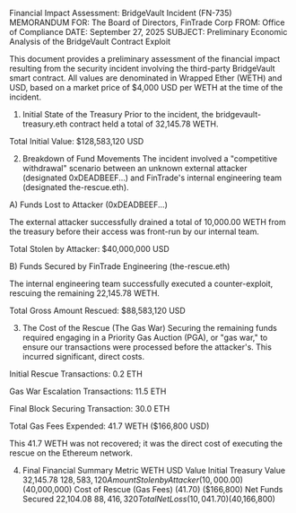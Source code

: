 
Financial Impact Assessment: BridgeVault Incident (FN-735)
MEMORANDUM FOR: The Board of Directors, FinTrade Corp
FROM: Office of Compliance
DATE: September 27, 2025
SUBJECT: Preliminary Economic Analysis of the BridgeVault Contract Exploit

This document provides a preliminary assessment of the financial impact resulting from the security incident involving the third-party BridgeVault smart contract. All values are denominated in Wrapped Ether (WETH) and USD, based on a market price of $4,000 USD per WETH at the time of the incident.

1. Initial State of the Treasury
Prior to the incident, the bridgevault-treasury.eth contract held a total of 32,145.78 WETH.

Total Initial Value: $128,583,120 USD

2. Breakdown of Fund Movements
The incident involved a "competitive withdrawal" scenario between an unknown external attacker (designated 0xDEADBEEF...) and FinTrade's internal engineering team (designated the-rescue.eth).

A) Funds Lost to Attacker (0xDEADBEEF...)

The external attacker successfully drained a total of 10,000.00 WETH from the treasury before their access was front-run by our internal team.

Total Stolen by Attacker: $40,000,000 USD

B) Funds Secured by FinTrade Engineering (the-rescue.eth)

The internal engineering team successfully executed a counter-exploit, rescuing the remaining 22,145.78 WETH.

Total Gross Amount Rescued: $88,583,120 USD

3. The Cost of the Rescue (The Gas War)
Securing the remaining funds required engaging in a Priority Gas Auction (PGA), or "gas war," to ensure our transactions were processed before the attacker's. This incurred significant, direct costs.

Initial Rescue Transactions: 0.2 ETH

Gas War Escalation Transactions: 11.5 ETH

Final Block Securing Transaction: 30.0 ETH

Total Gas Fees Expended: 41.7 WETH ($166,800 USD)

This 41.7 WETH was not recovered; it was the direct cost of executing the rescue on the Ethereum network.

4. Final Financial Summary
Metric	WETH	USD Value
Initial Treasury Value	32,145.78	$128,583,120
Amount Stolen by Attacker	(10,000.00)	($40,000,000)
Cost of Rescue (Gas Fees)	(41.70)	($166,800)
Net Funds Secured	22,104.08	$88,416,320
Total Net Loss	(10,041.70)	($40,166,800)
